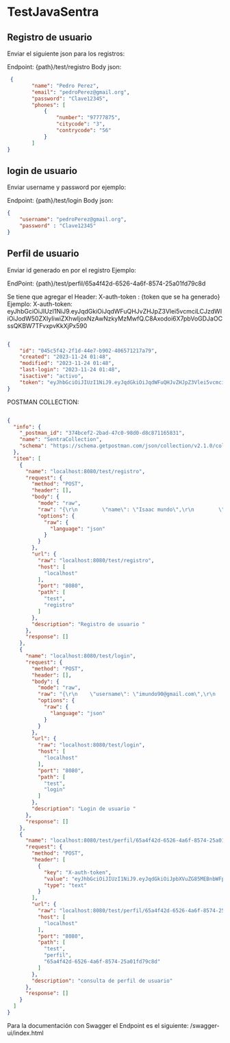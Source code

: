 # TestJavaSentra

## Registro de usuario

Enviar el siguiente json para los registros:

Endpoint: {path}/test/registro
Body json:
```json
 {
        "name": "Pedro Perez",
        "email": "pedroPerez@gmail.org",
        "password": "Clave12345",
        "phones": [
            {
                "number": "97777875",
                "citycode": "3",			
                "contrycode": "56"
            }
        ]
}
```


## login de usuario

Enviar username y password por ejemplo:

Endpoint: {path}/test/login
Body json:

```json
{
    "username": "pedroPerez@gmail.org",
    "password" : "Clave12345"
}

```


## Perfil de usuario

Enviar id generado en por el registro Ejemplo:

EndPoint:
{path}/test/perfil/65a4f42d-6526-4a6f-8574-25a01fd79c8d

Se tiene que agregar el Header:
X-auth-token : {token que se ha generado}
Ejemplo:  X-auth-token: eyJhbGciOiJIUzI1NiJ9.eyJqdGkiOiJqdWFuQHJvZHJpZ3Vlei5vcmciLCJzdWIiOiJodW50ZXIyIiwiZXhwIjoxNzAwNzkyMzMwfQ.C8Axodoi6X7pbVoGDJaOCssQKBW7TFvxpvKkXjPx590

```json

{
    "id": "045c5f42-2f1d-44e7-b902-406571217a79",
    "created": "2023-11-24 01:48",
    "modified": "2023-11-24 01:48",
    "last-login": "2023-11-24 01:48",
    "isactive": "activo",
    "token": "eyJhbGciOiJIUzI1NiJ9.eyJqdGkiOiJqdWFuQHJvZHJpZ3Vlei5vcmciLCJzdWIiOiJodW50ZXIyIiwiZXhwIjoxNzAwNzkyMzMwfQ.C8Axodoi6X7pbVoGDJaOCssQKBW7TFvxpvKkXjPx590"
}
```
POSTMAN COLLECTION: 

```json

{
  "info": {
    "_postman_id": "374bcef2-2bad-47c0-98d0-d8c871165831",
    "name": "SentraCollection",
    "schema": "https://schema.getpostman.com/json/collection/v2.1.0/collection.json"
  },
  "item": [
    {
      "name": "localhost:8080/test/registro",
      "request": {
        "method": "POST",
        "header": [],
        "body": {
          "mode": "raw",
          "raw": "{\r\n        \"name\": \"Isaac mundo\",\r\n        \"email\": \"imundo90@gmail.com\",\r\n        \"password\": \"Clave12345\",\r\n        \"phones\": [\r\n            {\r\n                \"number\": \"977778275\",\r\n                \"citycode\": \"3\",\t\t\t\r\n                \"contrycode\": \"+56\"\r\n            }\r\n        ]\r\n}",
          "options": {
            "raw": {
              "language": "json"
            }
          }
        },
        "url": {
          "raw": "localhost:8080/test/registro",
          "host": [
            "localhost"
          ],
          "port": "8080",
          "path": [
            "test",
            "registro"
          ]
        },
        "description": "Registro de usuario "
      },
      "response": []
    },
    {
      "name": "localhost:8080/test/login",
      "request": {
        "method": "POST",
        "header": [],
        "body": {
          "mode": "raw",
          "raw": "{\r\n    \"username\": \"imundo90@gmail.com\",\r\n    \"password\" : \"Clave12345\"\r\n}",
          "options": {
            "raw": {
              "language": "json"
            }
          }
        },
        "url": {
          "raw": "localhost:8080/test/login",
          "host": [
            "localhost"
          ],
          "port": "8080",
          "path": [
            "test",
            "login"
          ]
        },
        "description": "Login de usuario "
      },
      "response": []
    },
    {
      "name": "localhost:8080/test/perfil/65a4f42d-6526-4a6f-8574-25a01fd79c8d",
      "request": {
        "method": "POST",
        "header": [
          {
            "key": "X-auth-token",
            "value": "eyJhbGciOiJIUzI1NiJ9.eyJqdGkiOiJpbXVuZG85MEBnbWFpbC5jb20iLCJzdWIiOiJDbGF2ZTEyMzQ1IiwiZXhwIjoxNzE0MjUzMzk5fQ.VEUGLfZuwvM51jfAy2CSJ8ytjYExy6RheEXOB98-Pgw",
            "type": "text"
          }
        ],
        "url": {
          "raw": "localhost:8080/test/perfil/65a4f42d-6526-4a6f-8574-25a01fd79c8d",
          "host": [
            "localhost"
          ],
          "port": "8080",
          "path": [
            "test",
            "perfil",
            "65a4f42d-6526-4a6f-8574-25a01fd79c8d"
          ]
        },
        "description": "consulta de perfil de usuario"
      },
      "response": []
    }
  ]
}
```



Para la documentación con Swagger el Endpoint es el siguiente:
/swagger-ui/index.html

